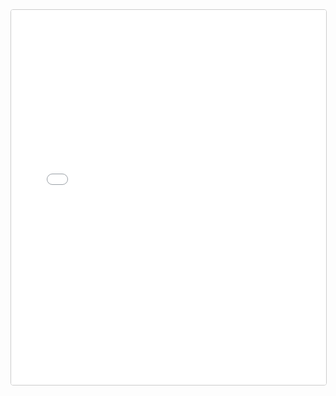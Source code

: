 <iframe
  src="/static/export-obsidian-canvas/index.html?file=/DDC-Canon/events/Full_Timeline.canvas"
  width="100%"
  height="600"
  style="border:1px solid #ccc; border-radius:4px;"
></iframe>